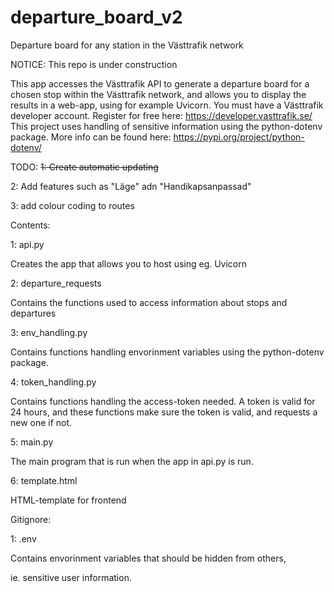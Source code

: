 # departure_board_v2

Departure board for any station in the Västtrafik network

NOTICE:
This repo is under construction

This app accesses the Västtrafik API to generate a departure board for a chosen stop within the Västtrafik network, and allows you to display the results in a web-app, using for example Uvicorn.
You must have a Västtrafik developer account. Register for free here: https://developer.vasttrafik.se/
This project uses handling of sensitive information using the python-dotenv package.
More info can be found here: https://pypi.org/project/python-dotenv/

TODO:
~~1: Create automatic updating~~<p><p>
2: Add features such as "Läge" adn "Handikapsanpassad"<p><p>
3: add colour coding to routes<p><p>

Contents:<p>
1: api.py<p>
Creates the app that allows you to host using eg. Uvicorn<p>
2: departure_requests<p>
Contains the functions used to access information about stops and departures<p>
3: env_handling.py<p>
Contains functions handling envorinment variables using the python-dotenv package.<p>
4: token_handling.py<p>
Contains functions handling the access-token needed. A token is valid for 24 hours, and these functions make sure the token is valid, and requests a new one if not.<p>
5: main.py<p>
The main program that is run when the app in api.py is run.<p>
6: template.html<p>
HTML-template for frontend<p>

Gitignore:<p>
1: .env<p>
Contains envorinment variables that should be hidden from others, <p>
ie. sensitive user information.

